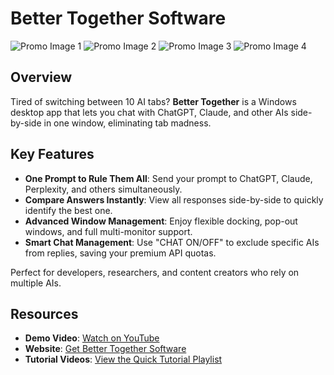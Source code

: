# Better Together Software

![Promo Image 1](https://bettertogethersoftware.com/promo/p1.jpg)
![Promo Image 2](https://bettertogethersoftware.com/promo/p2.jpg)
![Promo Image 3](https://bettertogethersoftware.com/promo/p3.jpg)
![Promo Image 4](https://bettertogethersoftware.com/promo/p4.jpg)

## Overview

Tired of switching between 10 AI tabs? **Better Together** is a Windows desktop app that lets you chat with ChatGPT, Claude, and other AIs side-by-side in one window, eliminating tab madness.

## Key Features

- **One Prompt to Rule Them All**: Send your prompt to ChatGPT, Claude, Perplexity, and others simultaneously.
- **Compare Answers Instantly**: View all responses side-by-side to quickly identify the best one.
- **Advanced Window Management**: Enjoy flexible docking, pop-out windows, and full multi-monitor support.
- **Smart Chat Management**: Use "CHAT ON/OFF" to exclude specific AIs from replies, saving your premium API quotas.

Perfect for developers, researchers, and content creators who rely on multiple AIs.

## Resources

- **Demo Video**: [Watch on YouTube](https://www.youtube.com/watch?v=aQNZZi2t5Jg)
- **Website**: [Get Better Together Software](https://bettertogethersoftware.com/)
- **Tutorial Videos**: [View the Quick Tutorial Playlist](https://www.youtube.com/watch?v=wqv18di0248&list=PLWttv3yC_JkcTF8f57yP1d9RGPR5vFqaT)
